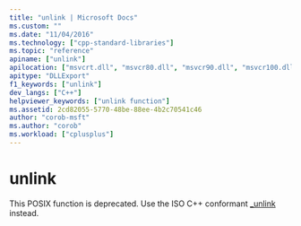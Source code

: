 ```yaml
---
title: "unlink | Microsoft Docs"
ms.custom: ""
ms.date: "11/04/2016"
ms.technology: ["cpp-standard-libraries"]
ms.topic: "reference"
apiname: ["unlink"]
apilocation: ["msvcrt.dll", "msvcr80.dll", "msvcr90.dll", "msvcr100.dll", "msvcr100_clr0400.dll", "msvcr110.dll", "msvcr110_clr0400.dll", "msvcr120.dll", "msvcr120_clr0400.dll", "ucrtbase.dll"]
apitype: "DLLExport"
f1_keywords: ["unlink"]
dev_langs: ["C++"]
helpviewer_keywords: ["unlink function"]
ms.assetid: 2cd82055-5770-48be-88ee-4b2c70541c46
author: "corob-msft"
ms.author: "corob"
ms.workload: ["cplusplus"]
---
```

# unlink

This POSIX function is deprecated. Use the ISO C++ conformant [_unlink](unlink-wunlink.md) instead.